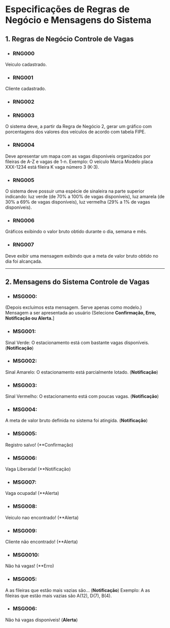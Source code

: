 # Especificações de Regras de Negócio e Mensagens do Sistema 

## 1. Regras de Negócio Controle de Vagas

- ### RNG000 
Veiculo cadastrado.  

- ### RNG001 
Cliente cadastrado.

- ### RNG002 


- ### RNG003 
O sistema deve, a partir da Regra de Negócio 2, gerar um gráfico com porcentagens dos valores dos veículos de acordo com tabela FIPE.

- ### RNG004 
Deve apresentar um mapa com as vagas disponíveis organizados por fileiras de A-Z e vagas de 1-n. 
Exemplo: O veículo Marca Modelo placa XXX-1234 está fileira K vaga número 3 (K-3).

- ### RNG005 
O sistema deve possuir uma espécie de sinaleira na parte superior indicando: luz verde (de 70% a 100% de vagas disponíveis),
luz amarela (de 30% a 69% de vagas disponíveis), luz vermelha (29% a 1% de vagas disponíveis).

- ### RNG006 
Gráficos exibindo o valor bruto obtido durante o dia, semana e mês.

- ### RNG007
Deve exibir uma mensagem exibindo que a meta de valor bruto obtido no dia foi alcançada.

***

## 2. Mensagens do Sistema Controle de Vagas

- ### MSG000:
(Depois excluimos esta mensagem. Serve apenas como modelo.)  
Mensagem a ser apresentada ao usuário (Selecione **Confirmação, Erro, Notificação ou Alerta.**]  

- ### MSG001:
Sinal Verde: O estacionamento está com bastante vagas disponíveis. (**Notificação**)

- ### MSG002:
Sinal Amarelo: O estacionamento está parcialmente lotado. (**Notificação**)

- ### MSG003:
Sinal Vermelho: O estacionamento está com poucas vagas. (**Notificação**)

- ### MSG004:
A meta de valor bruto definida no sistema foi atingida. (**Notificação**)

- ### MSG005: 
Registro salvo!  (**Confirmação)

- ### MSG006:
Vaga Liberada! (**Notificação)

- ### MSG007:
Vaga ocupada! (**Alerta)

- ### MSG008:
Veiculo nao encontrado! (**Alerta)

- ### MSG009:
Cliente não encontrado! (**Alerta)

- ### MSG0010:
Não há vagas! (**Erro)

- ### MSG005:
A as fileiras que estão mais vazias são... (**Notificação**)
Exemplo: A as fileiras que estão mais vazias são A(12), D(7), B(4). 

- ### MSG006:
Não há vagas disponíveis! (**Alerta**)



